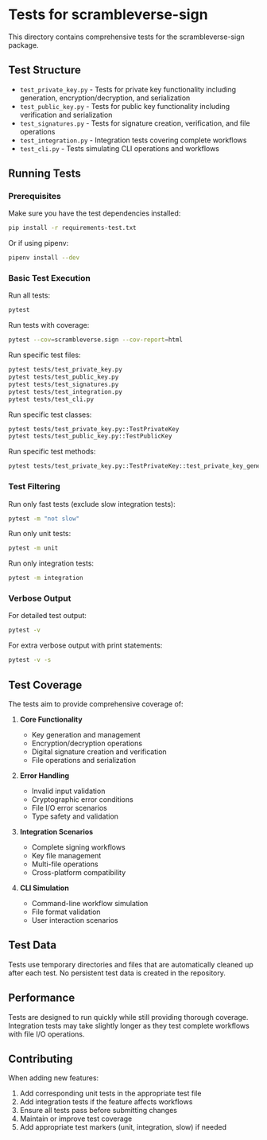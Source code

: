 # Tests for scrambleverse-sign

This directory contains comprehensive tests for the scrambleverse-sign package.

## Test Structure

- `test_private_key.py` - Tests for private key functionality including generation, encryption/decryption, and serialization
- `test_public_key.py` - Tests for public key functionality including verification and serialization  
- `test_signatures.py` - Tests for signature creation, verification, and file operations
- `test_integration.py` - Integration tests covering complete workflows
- `test_cli.py` - Tests simulating CLI operations and workflows

## Running Tests

### Prerequisites

Make sure you have the test dependencies installed:

```bash
pip install -r requirements-test.txt
```

Or if using pipenv:

```bash
pipenv install --dev
```

### Basic Test Execution

Run all tests:
```bash
pytest
```

Run tests with coverage:
```bash
pytest --cov=scrambleverse.sign --cov-report=html
```

Run specific test files:
```bash
pytest tests/test_private_key.py
pytest tests/test_public_key.py
pytest tests/test_signatures.py
pytest tests/test_integration.py
pytest tests/test_cli.py
```

Run specific test classes:
```bash
pytest tests/test_private_key.py::TestPrivateKey
pytest tests/test_public_key.py::TestPublicKey
```

Run specific test methods:
```bash
pytest tests/test_private_key.py::TestPrivateKey::test_private_key_generation
```

### Test Filtering

Run only fast tests (exclude slow integration tests):
```bash
pytest -m "not slow"
```

Run only unit tests:
```bash
pytest -m unit
```

Run only integration tests:
```bash
pytest -m integration
```

### Verbose Output

For detailed test output:
```bash
pytest -v
```

For extra verbose output with print statements:
```bash
pytest -v -s
```

## Test Coverage

The tests aim to provide comprehensive coverage of:

1. **Core Functionality**
   - Key generation and management
   - Encryption/decryption operations
   - Digital signature creation and verification
   - File operations and serialization

2. **Error Handling**
   - Invalid input validation
   - Cryptographic error conditions
   - File I/O error scenarios
   - Type safety and validation

3. **Integration Scenarios**
   - Complete signing workflows
   - Key file management
   - Multi-file operations
   - Cross-platform compatibility

4. **CLI Simulation**
   - Command-line workflow simulation
   - File format validation
   - User interaction scenarios

## Test Data

Tests use temporary directories and files that are automatically cleaned up after each test. No persistent test data is created in the repository.

## Performance

Tests are designed to run quickly while still providing thorough coverage. Integration tests may take slightly longer as they test complete workflows with file I/O operations.

## Contributing

When adding new features:

1. Add corresponding unit tests in the appropriate test file
2. Add integration tests if the feature affects workflows
3. Ensure all tests pass before submitting changes
4. Maintain or improve test coverage
5. Add appropriate test markers (unit, integration, slow) if needed
